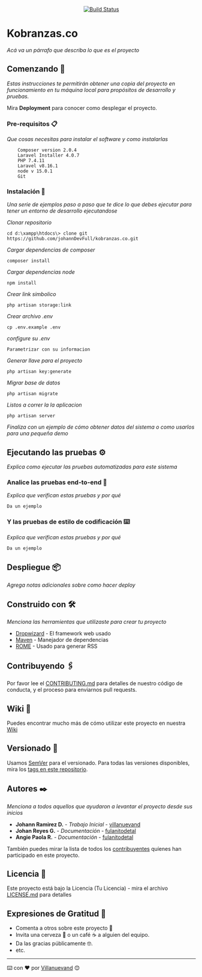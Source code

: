 <p align="center">
<a href="https://travis-ci.org/laravel/framework">
	<img src="https://travis-ci.org/laravel/framework.svg" alt="Build Status">
</a>

</p>



# Kobranzas.co

 
_Acá va un párrafo que describa lo que es el proyecto_

## Comenzando 🚀

_Estas instrucciones te permitirán obtener una copia del proyecto en funcionamiento en tu máquina local para propósitos de desarrollo y pruebas._

Mira **Deployment** para conocer como desplegar el proyecto.


### Pre-requisitos 📋

_Que cosas necesitas para instalar el software y como instalarlas_

```
	Composer version 2.0.4  
	Laravel Installer 4.0.7
	PHP 7.4.11  
	Laravel v8.16.1 
	node v 15.0.1
	Git 

```

### Instalación 🔧
_Una serie de ejemplos paso a paso que te dice lo que debes ejecutar para tener un entorno de desarrollo ejecutandose_

_Clonar repositorio_

```
cd d:\xampp\htdocs\> clone git https://github.com/johannDevFull/kobranzas.co.git
```

_Cargar dependencias de composer_

```
composer install
```

_Cargar dependencias node_

```
npm install
```

_Crear link simbolico_

```
php artisan storage:link
```


_Crear archivo .env_

```
cp .env.example .env
```

_configure su .env_

```
Parametrizar con su informacion
```

_Generar llave para el proyecto_

```
php artisan key:generate
```

_Migrar base de datos_

```
php artisan migrate
```

_Listos a correr la la aplicacion_

```
php artisan server
```






_Finaliza con un ejemplo de cómo obtener datos del sistema o como usarlos para una pequeña demo_


## Ejecutando las pruebas ⚙️

_Explica como ejecutar las pruebas automatizadas para este sistema_

### Analice las pruebas end-to-end 🔩

_Explica que verifican estas pruebas y por qué_

```
Da un ejemplo
```

### Y las pruebas de estilo de codificación ⌨️

_Explica que verifican estas pruebas y por qué_

```
Da un ejemplo
```

## Despliegue 📦

_Agrega notas adicionales sobre como hacer deploy_

## Construido con 🛠️

_Menciona las herramientas que utilizaste para crear tu proyecto_

* [Dropwizard](http://www.dropwizard.io/1.0.2/docs/) - El framework web usado
* [Maven](https://maven.apache.org/) - Manejador de dependencias
* [ROME](https://rometools.github.io/rome/) - Usado para generar RSS

## Contribuyendo 🖇️

Por favor lee el [CONTRIBUTING.md](https://gist.github.com/villanuevand/xxxxxx) para detalles de nuestro código de conducta, y el proceso para enviarnos pull requests.

## Wiki 📖

Puedes encontrar mucho más de cómo utilizar este proyecto en nuestra [Wiki](https://github.com/tu/proyecto/wiki)

## Versionado 📌

Usamos [SemVer](http://semver.org/) para el versionado. Para todas las versiones disponibles, mira los [tags en este repositorio](https://github.com/tu/proyecto/tags).

## Autores ✒️

_Menciona a todos aquellos que ayudaron a levantar el proyecto desde sus inicios_

* **Johann Ramirez D.** - *Trabajo Inicial* - [villanuevand](https://github.com/villanuevand)
* **Johan  Reyes G.** - *Documentación* - [fulanitodetal](#fulanito-de-tal)
* **Angie Paola R.** - *Documentación* - [fulanitodetal](#fulanito-de-tal)

También puedes mirar la lista de todos los [contribuyentes](https://github.com/your/project/contributors) quíenes han participado en este proyecto. 

## Licencia 📄

Este proyecto está bajo la Licencia (Tu Licencia) - mira el archivo [LICENSE.md](LICENSE.md) para detalles

## Expresiones de Gratitud 🎁

* Comenta a otros sobre este proyecto 📢
* Invita una cerveza 🍺 o un café ☕ a alguien del equipo. 
* Da las gracias públicamente 🤓.
* etc.



---
⌨️ con ❤️ por [Villanuevand](https://github.com/Villanuevand) 😊
